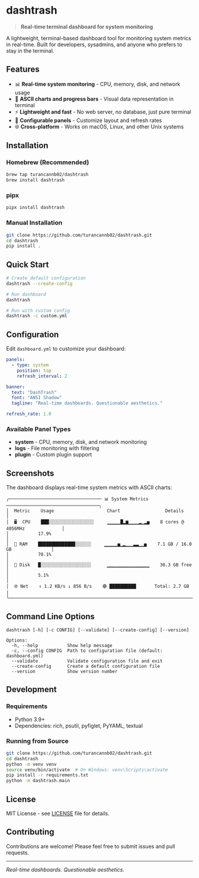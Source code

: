 # dashtrash

> **Real-time terminal dashboard for system monitoring**

A lightweight, terminal-based dashboard tool for monitoring system metrics in real-time. Built for developers, sysadmins, and anyone who prefers to stay in the terminal.

## Features

- 📊 **Real-time system monitoring** - CPU, memory, disk, and network usage
- 🎨 **ASCII charts and progress bars** - Visual data representation in terminal
- ⚡ **Lightweight and fast** - No web server, no database, just pure terminal
- 🔧 **Configurable panels** - Customize layout and refresh rates
- 🌐 **Cross-platform** - Works on macOS, Linux, and other Unix systems

## Installation

### Homebrew (Recommended)

```bash
brew tap turancannb02/dashtrash
brew install dashtrash
```

### pipx

```bash
pipx install dashtrash
```

### Manual Installation

```bash
git clone https://github.com/turancannb02/dashtrash.git
cd dashtrash
pip install .
```

## Quick Start

```bash
# Create default configuration
dashtrash --create-config

# Run dashboard
dashtrash

# Run with custom config
dashtrash -c custom.yml
```

## Configuration

Edit `dashboard.yml` to customize your dashboard:

```yaml
panels:
  - type: system
    position: top
    refresh_interval: 2

banner:
  text: "DashTrash"
  font: "ANSI Shadow" 
  tagline: "Real-time dashboards. Questionable aesthetics."

refresh_rate: 1.0
```

### Available Panel Types

- **system** - CPU, memory, disk, and network monitoring
- **logs** - File monitoring with filtering
- **plugin** - Custom plugin support

## Screenshots

The dashboard displays real-time system metrics with ASCII charts:

```
╭─────────────────────────────────── 📊 System Metrics ───────────────────────────────────╮
│  Metric    Usage                    Chart                 Details                        │
│  🖥️  CPU    ███░░░░░░░░░░░░░░░░░     ▁▁▁▁▁█▂▆▁▁▁▁▂▁▂▅    8 cores @ 4056MHz              │
│           17.9%                                                                          │
│  🧠 RAM    ██████████████░░░░░░     ▁▁▁▁▁▅▁▂▁▁▁▃▃▁▁▅    7.1 GB / 16.0 GB               │
│           70.1%                                                                          │
│  💾 Disk   █░░░░░░░░░░░░░░░░░░░      ▁▁▁▁▁▁▁▁▁▁▁▁▁▁▁▁    30.3 GB free                   │
│           5.1%                                                                           │
│  🌐 Net    ↑ 1.2 KB/s ↓ 856 B/s    🟢 ██████████       Total: 2.7 GB                  │
╰──────────────────────────────────────────────────────────────────────────────────────────╯
```

## Command Line Options

```
dashtrash [-h] [-c CONFIG] [--validate] [--create-config] [--version]

Options:
  -h, --help           Show help message
  -c, --config CONFIG  Path to configuration file (default: dashboard.yml)
  --validate           Validate configuration file and exit
  --create-config      Create a default configuration file
  --version            Show version number
```

## Development

### Requirements

- Python 3.9+
- Dependencies: rich, psutil, pyfiglet, PyYAML, textual

### Running from Source

```bash
git clone https://github.com/turancannb02/dashtrash.git
cd dashtrash
python -m venv venv
source venv/bin/activate  # On Windows: venv\Scripts\activate
pip install -r requirements.txt
python -m dashtrash.main
```

## License

MIT License - see [LICENSE](LICENSE) file for details.

## Contributing

Contributions are welcome! Please feel free to submit issues and pull requests.

---

*Real-time dashboards. Questionable aesthetics.* 